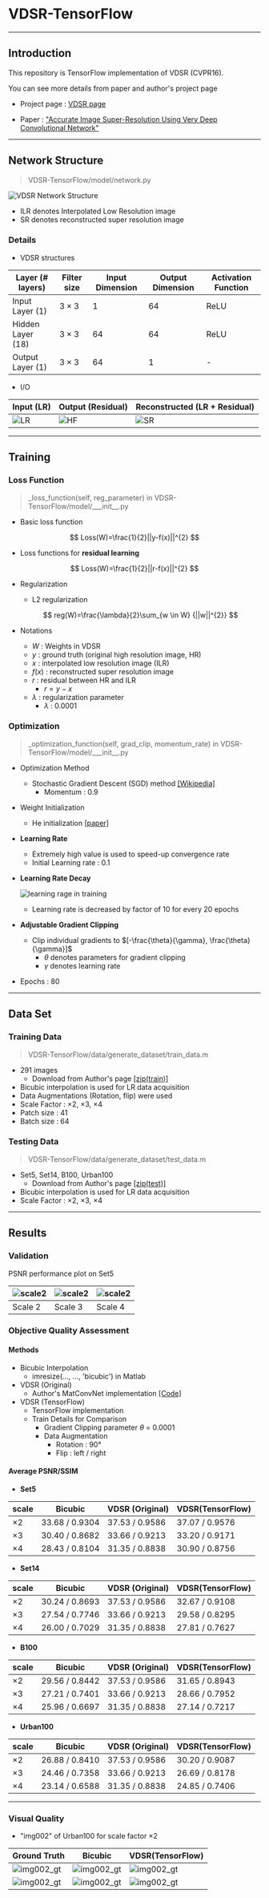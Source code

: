 # VDSR-TensorFlow

---

## Introduction

This repository is TensorFlow implementation of VDSR (CVPR16). 

You can see more details from paper and author's project page

- Project page : [VDSR page](<https://cv.snu.ac.kr/research/VDSR/>)

- Paper : ["Accurate Image Super-Resolution Using Very Deep Convolutional Network"](<https://cv.snu.ac.kr/research/VDSR/VDSR_CVPR2016.pdf>)

---

## Network Structure

>  VDSR-TensorFlow/model/network.py

![VDSR Network Structure](./resources/figure/001-VDSR.png)

- ILR denotes Interpolated Low Resolution image
- SR denotes reconstructed super resolution image



### Details

- VDSR structures

| Layer (# layers)  | Filter size | Input Dimension | Output Dimension | Activation Function |
| ----------------- | ----------- | --------------- | ---------------- | ------------------- |
| Input Layer (1)   | $3\times 3$ | 1               | 64               | ReLU                |
| Hidden Layer (18) | $3\times 3$ | 64              | 64               | ReLU                |
| Output Layer (1)  | $3\times 3$ | 64              | 1                | -                   |

- I/O 

| Input (LR)                                     | Output (Residual)                              | Reconstructed (LR + Residual)                  |
| ---------------------------------------------- | ---------------------------------------------- | ---------------------------------------------- |
| ![LR](./resources/figure/002-1-LR_scale_2.png) | ![HF](./resources/figure/002-2-HF_scale_2.png) | ![SR](./resources/figure/002-3-SR_scale_2.png) |

---

## Training

### Loss Function

> \_loss_function(self, reg_parameter) in VDSR-TensorFlow/model/\_\__init\_\_.py

- Basic loss function


$$
Loss(W)=\frac{1}{2}||y-f(x)||^{2}
$$


- Loss functions for **residual learning**

$$
Loss(W)=\frac{1}{2}||r-f(x)||^{2}
$$

- Regularization

  - L2 regularization

  $$
  reg(W)=\frac{\lambda}{2}\sum_{w \in W} {||w||^{2}}
  $$

  

- Notations
  - $W$ : Weights in VDSR
  - $y$ : ground truth (original high resolution image, HR)
  - $x$ : interpolated low resolution image (ILR)
  - $f(x)$ : reconstructed super resolution image
  - $r$ : residual between HR and ILR
    - $r = y-x$
  - $\lambda$ : regularization parameter
    -  $\lambda$ : 0.0001



### Optimization

> \_optimization_function(self, grad_clip, momentum_rate) in VDSR-TensorFlow/model/\_\__init\_\_.py

- Optimization Method 

  - Stochastic Gradient Descent (SGD) method [[Wikipedia]](<https://en.wikipedia.org/wiki/Stochastic_gradient_descent>)
    - Momentum : 0.9

- Weight Initialization

  - He initialization [[paper]](<https://www.cv-foundation.org/openaccess/content_iccv_2015/papers/He_Delving_Deep_into_ICCV_2015_paper.pdf>)

- **Learning Rate**

  - Extremely high value is used to speed-up convergence rate
  - Initial Learning rate : 0.1

- **Learning Rate Decay**

   ![learning rage in training](./resources/figure/003-learning_rate.png)

  - Learning rate is decreased by factor of 10 for every 20 epochs

- **Adjustable Gradient Clipping**

  - Clip individual gradients to $[-\frac{\theta}{\gamma}, \frac{\theta}{\gamma}]$
    - $\theta$ denotes parameters for gradient clipping
    - $\gamma$ denotes learning rate

- Epochs : 80

---

## Data Set

### Training Data


> VDSR-TensorFlow/data/generate_dataset/train_data.m

- 291 images
  - Download from Author's page [[zip(train)]](https://cv.snu.ac.kr/research/VDSR/train_data.zip)
- Bicubic interpolation is used for LR data acquisition
- Data Augmentations (Rotation, flip) were used
- Scale Factor : $\times 2$, $\times 3$, $\times 4$
- Patch size : 41
- Batch size : 64



### Testing Data

>  VDSR-TensorFlow/data/generate_dataset/test_data.m

- Set5, Set14, B100, Urban100
  - Download from Author's page [[zip(test)]](https://cv.snu.ac.kr/research/VDSR/test_data.zip)
- Bicubic interpolation is used for LR data acquisition
- Scale Factor : $\times 2$, $\times 3$, $\times 4$

---

## Results

### Validation

PSNR performance plot on Set5

| ![scale2](./resources/figure/004-1-validation_Set5_scale_2.png) | ![scale2](./resources/figure/004-2-validation_Set5_scale_3.png) | ![scale2](./resources/figure/004-3-validation_Set5_scale_4.png) |
| ------------------------------------------------------------ | ------------------------------------------------------------ | ------------------------------------------------------------ |
| Scale 2                                                      | Scale 3                                                      | Scale 4                                                      |



### Objective Quality Assessment

#### Methods

- Bicubic Interpolation 
  - imresize(..., ..., 'bicubic') in Matlab
- VDSR (Original)
  - Author's MatConvNet implementation [[Code]](https://cv.snu.ac.kr/research/VDSR/VDSR_code.zip)
- VDSR (TensorFlow)
  - TensorFlow implementation
  - Train Details for Comparison
    - Gradient Clipping parameter $\theta$ = 0.0001
    - Data Augmentation
      - Rotation : 90°
      - Flip : left / right


#### Average PSNR/SSIM

- **Set5**

| scale      | Bicubic        | VDSR (Original) | VDSR(TensorFlow) |
| ---------- | -------------- | --------------- | ---------------- |
| $\times 2$ | 33.68 / 0.9304 | 37.53 / 0.9586  | 37.07 / 0.9576   |
| $\times 3$ | 30.40 / 0.8682 | 33.66 / 0.9213  | 33.20 / 0.9171   |
| $\times 4$ | 28.43 / 0.8104 | 31.35 / 0.8838  | 30.90 / 0.8756   |



- **Set14**

| scale      | Bicubic        | VDSR (Original) | VDSR(TensorFlow) |
| ---------- | -------------- | --------------- | ---------------- |
| $\times 2$ | 30.24 / 0.8693 | 37.53 / 0.9586  | 32.67 / 0.9108   |
| $\times 3$ | 27.54 / 0.7746 | 33.66 / 0.9213  | 29.58 / 0.8295   |
| $\times 4$ | 26.00 / 0.7029 | 31.35 / 0.8838  | 27.81 / 0.7627   |

- **B100**

| scale      | Bicubic        | VDSR (Original) | VDSR(TensorFlow) |
| ---------- | -------------- | --------------- | ---------------- |
| $\times 2$ | 29.56 / 0.8442 | 37.53 / 0.9586  | 31.65 / 0.8943   |
| $\times 3$ | 27.21 / 0.7401 | 33.66 / 0.9213  | 28.66 / 0.7952   |
| $\times 4$ | 25.96 / 0.6697 | 31.35 / 0.8838  | 27.14 / 0.7217   |

- **Urban100**

| scale      | Bicubic        | VDSR (Original) | VDSR(TensorFlow) |
| ---------- | -------------- | --------------- | ---------------- |
| $\times 2$ | 26.88 / 0.8410 | 37.53 / 0.9586  | 30.20 / 0.9087   |
| $\times 3$ | 24.46 / 0.7358 | 33.66 / 0.9213  | 26.69 / 0.8178   |
| $\times 4$ | 23.14 / 0.6588 | 31.35 / 0.8838  | 24.85 / 0.7406   |

---

### Visual Quality

- "img002" of Urban100 for scale factor $\times 2$

| Ground Truth                                                 | Bicubic                                                      | VDSR(TensorFlow)                                             |
| ------------------------------------------------------------ | ------------------------------------------------------------ | ------------------------------------------------------------ |
| ![img002_gt](./resources/figure/005-1-visual_img002_gt.png)  | ![img002_gt](./resources/figure/005-2-visual_img002_lr.png)  | ![img002_gt](./resources/figure/005-3-visual_img002_sr.png)  |
| ![img002_gt](./resources/figure/005-1-visual_img002_gt_part.png) | ![img002_gt](./resources/figure/005-2-visual_img002_lr_part.png) | ![img002_gt](./resources/figure/005-3-visual_img002_sr_part.png) |

